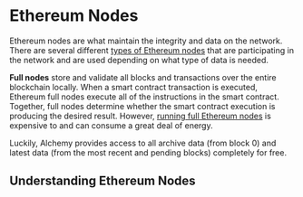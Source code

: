 # Ethereum Nodes

Ethereum nodes are what maintain the integrity and data on the network. There are several different [types of Ethereum nodes](https://www.alchemy.com/overviews/full-vs-light-vs-archive-nodes) that are participating in the network and are used depending on what type of data is needed.

**Full nodes** store and validate all blocks and transactions over the entire blockchain locally. When a smart contract transaction is executed, Ethereum full nodes execute all of the instructions in the smart contract. Together, full nodes determine whether the smart contract execution is producing the desired result. However, [running full Ethereum nodes](https://www.alchemy.com/overviews/running-your-own-node) is expensive to and can consume a great deal of energy.

Luckily, Alchemy provides access to all archive data (from block 0) and latest data (from the most recent and pending blocks) completely for free.

## Understanding Ethereum Nodes
